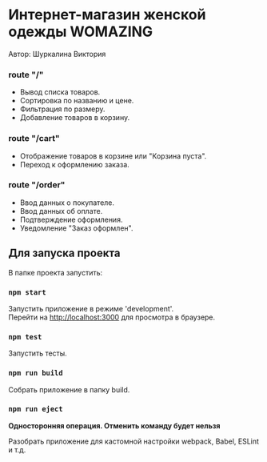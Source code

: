 # Интернет-магазин женской одежды WOMAZING 
Автор: Шуркалина Виктория 

### route "/" 
<ul>
  <li> Вывод списка товаров. </li> 
  <li>Сортировка по названию и цене. </li>
  <li>Фильтрация по размеру.</li>
  <li>Добавление товаров в корзину. </li>
</ul>

### route "/cart" 
<ul>
  <li> Отображение товаров в корзине или "Корзина пуста". </li> 
  <li> Переход к оформлению заказа.</li>
</ul>


### route "/order" 
<ul>
  <li> Ввод данных о покупателе. </li> 
  <li> Ввод данных об оплате.</li>
  <li> Подтверждение оформления.</li>
  <li> Уведомление "Заказ оформлен".</li>
</ul>

## Для запуска проекта

В папке проекта запустить:

### `npm start`

Запустить приложение в режиме 'development'.\
Перейти на [http://localhost:3000](http://localhost:3000) для просмотра в браузере.


### `npm test`

Запустить тесты.

### `npm run build`

Собрать приложение в папку build.

### `npm run eject`

**Односторонняя операция. Отменить команду будет нельзя**

Разобрать приложение для кастомной настройки webpack, Babel, ESLint и т.д. 


